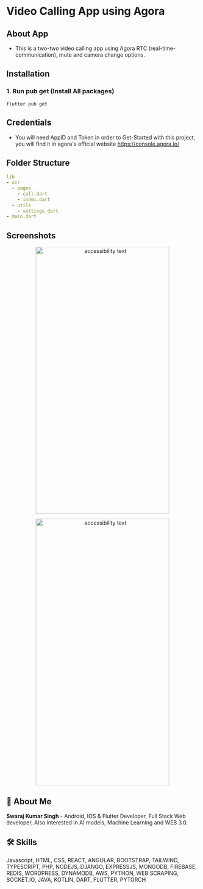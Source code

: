# Video Calling App using Agora

## About App
- This is a two-two video calling app using Agora RTC (real-time-communication), mute and camera change options.

## Installation

### 1. Run pub get (Install All packages)

```
flutter pub get
```

## Credentials
- You will need AppID and Token in order to Get-Started with this project, you will find it in agora's official website https://console.agora.io/


## Folder Structure

```yaml
lib
- scr
  - pages
    - call.dart
    - index.dart
  - utils
    - settings.dart
- main.dart
```

## Screenshots
<p align="center">
  <img src="https://res.cloudinary.com/dcz4ttqrs/image/upload/v1675498726/Screenshot_4_dlx6c6.png" height="700" width="350" alt="accessibility text">
</p>
<p align="center">
  <img src="https://res.cloudinary.com/dcz4ttqrs/image/upload/v1675498796/Screenshot_5_v65j7z.png" height="700" width="350" alt="accessibility text">
</p>




## 🚀 About Me

**Swaraj Kumar Singh** - Android, IOS & Flutter Developer, Full Stack Web developer, Also interested in AI models, Machine Learning and WEB 3.0.


## 🛠 Skills
Javascript, HTML, CSS, REACT, ANGULAR, BOOTSTRAP, TAILWIND, TYPESCRIPT, PHP, NODEJS, DJANGO, EXPRESSJS, MONGODB, FIREBASE, REDIS, WORDPRESS, DYNAMODB, AWS, PYTHON, WEB SCRAPING, SOCKET.IO, JAVA, KOTLIN, DART, FLUTTER, PYTORCH
